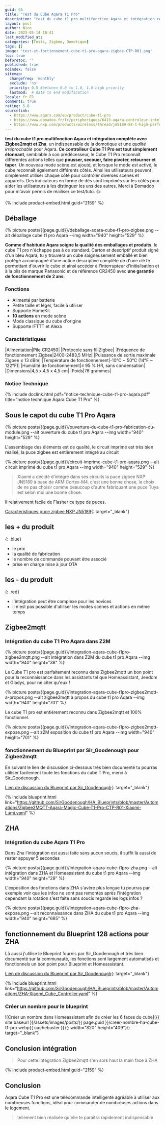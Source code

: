 ```yaml
---
guid: 65
title: "Test du Cube Aqara T1 Pro"
description: "test du cube t1 pro multifonction Aqara et intégration complète avec zigbee2mqtt et Zha, un indispensable de la domotique et une qalité irréprochable pour Aqara"
layout: post
author: Nico
date: 2023-05-14 18:41
last_modified_at: 
categories: [Tests, Zigbee, Domotique]
tags: []
image: 'test-et-foctionnement-cube-t1-pro-aqara-zigbee-CTP-R01.png'
toc: true
beforetoc: ''
published: true
noindex: false
sitemap:
  changefreq: 'monthly'
  exclude: 'no'
  priority: 0.5 #between 0.0 to 1.0, 1.0 high priority
  lastmod:  # date to end modification
locale: fr_FR
comments: true
rating: 5.0
sourcelink:
  - https://www.aqara.com/eu/product/cube-t1-pro
  - https://www.domadoo.fr/fr/peripheriques/6413-aqara-controleur-intelligent-zigbee-30-aqara-cube-t1-pro-6970504217614.html?domid=39
  - https://www.nxp.com/products/wireless/thread/jn5189-88-t-high-performance-and-ultra-low-power-mcus-for-zigbee-and-thread-with-built-in-nfc-option:JN5189_88_T
---
```


**test du cube t1 pro multifonction Aqara et intégration complète avec Zigbee2mqtt et Zha**, un indispensable de la domotique et une *qualité irréprochable* pour Aqara. **Ce controlleur Cube T1 Pro est tout simplement étonnant**, semblable à son prédécesseur, le Cube T1 Pro reconnaît différentes actions telles que **pousser, secouer, faire pivoter, retourner et taper**. Un nouveau mode scène est ajouté, et lorsque le mode est activé, le cube reconnaît également différents côtés. Ainsi les utilisateurs peuvent simplement utiliser chaque côté pour contrôler diverses scènes et appareils. Des indicateurs en forme de dés sont imprimés sur les côtés pour aider les utilisateurs à les distinguer les uns des autres. Merci à Domadoo pour m'avoir permis de réailiser ce test/tuto. 👍

{% include product-embed.html guid="2159" %}

## Déballage

{% picture posts/{{page.guid}}/deballage-aqara-cube-t1-pro-zigbee.png --alt déballage cube t1 pro Aqara --img width="940" height="529" %}

**Comme d'habitude Aqara soigne la qualité des emballages et produits**, le cube T1 pro n'échappe pas à ce standard. Carton et descriptif produit signé d'un bleu Aqara, tu y trouvera un cube soigneusement emballé et bien protégé accompagné d'une notice descriptive complète de d'une clé  te permettant d'ouvrir le cube et ainsi accéder à l'interrupteur d'initialisation et à la plis de marque Panasonic et de référence CR2450 avec **une garantie de fonctionnement de 2 ans**.

### Fonctions

- Alimenté par batterie
- Petite taille et léger, facile à utiliser
- Supporte HomeKit
- **10 actions** en mode scène
- Mode classique du cube d'origine
- Supporte IFTTT et Alexa
 
### Caractéristiques

|Alimentation|Pile CR2450|
|Protocole sans fil|Zigbee|
|Fréquence de fonctionnement Zigbee|2400-2483,5 MHz|
|Puissance de sortie maximale Zigbee ≤ 13 dBm|
|Température de fonctionnement|-10°C ~ 50°C (14°F ~ 122°F)|
|Humidité de fonctionnement|≤ 95 % HR, sans condensation|
|Dimensions|4,5 x 4,5 x 4,5 cm|
|Poids|76 grammes|

### Notice Technique

{% include doclink.html pdf="notice-technique-cube-t1-pro-aqara.pdf" title="notice technique Aqara Cube T1 Pro" %}

## Sous le capot du cube T1 Pro Aqara

{% picture posts/{{page.guid}}/ouverture-du-cube-t1-pro-fabrication-du-module.png --alt ouverture du cube t1 pro Aqara --img width="940" height="529" %}

L'assemblage des éléments est de qualité, le circuit imprimé est très bien réalisé, la puce zigbee est entièrement intégré au circuit

{% picture posts/{{page.guid}}/circuit-imprime-cube-t1-pro-aqara.png --alt circuit imprimé du cube t1 pro Aqara --img width="940" height="529" %}

> Xiaomi a décidé d'intégré dans ses circuits la puce zigbee NXP JN5189 à base de ARM Cortex-M4, c'est une bonne chose, le choix de ne pas choisir comme beaucoup d'autre fabriquant une puce Tuya est selon moi une bonne chose.

Il relativement facile de Flasher ce type de puces.

[Caractéristiques puce zigbee NXP JN5189](https://www.nxp.com/products/wireless/thread/jn5189-88-t-high-performance-and-ultra-low-power-mcus-for-zigbee-and-thread-with-built-in-nfc-option:JN5189_88_T){: target="_blank"}


## **les + du produit**
{: .blue}
- le prix
- la qualité de fabrication
- le nombre de commande pouvant être associé
- prise en charge mise à jour OTA

## **les - du produit**
{: .red}

- l'intégration peut être complexe pour les novices
- il n'est pas possible d'utiliser les modes scènes et actions en même temps


## Zigbee2mqtt

### Intégration du cube T1 Pro Aqara dans Z2M

{% picture posts/{{page.guid}}/integration-aqara-cube-t1pro-zigbee2mqtt.png --alt intégration dans Z2M du cube t1 pro Aqara --img width="940" height="38" %}

Le Cube T1 pro est parfaitement reconnu dans Zigbee2mqtt un bon point pour la reconnaissance dans les assistants tel que Homeassistant, Jeedom et Gladys, pour ne citer qu'eux !

{% picture posts/{{page.guid}}/integration-aqara-cube-t1pro-zigbee2mqtt-a-propos.png --alt zigbee2mqtt a propos du cube t1 pro Aqara --img width="940" height="701" %}

Le cube T1 pro est entièrement reconnu dans Zigbee2mqtt et 100% fonctionnel.

{% picture posts/{{page.guid}}/integration-aqara-cube-t1pro-zigbee2mqtt-expose.png --alt z2M exposition du cube t1 pro Aqara --img width="940" height="701" %}

### fonctionnement du Blueprint par Sir_Goodenough pour Zigbee2mqtt

En suivant le lien de discussion ci-dessous très bien documenté tu pourras utiliser facilement toute les fonctions du cube T Pro, merci à Sir_Goodenough.

[Lien de discussion du Blueprint par Sir_Goodenough](https://community.home-assistant.io/t/zigbee2mqtt-aqara-magic-cube-t1-pro-ctp-r01-xiaomi-lumi-cagl02/525111){: target="_blank"}

{% include blueprint.html link="https://github.com/SirGoodenough/HA_Blueprints/blob/master/Automations/Zigbee2MQTT-Aqara-Magic-Cube-T1-Pro-CTP-R01-Xiaomi-Lumi.yaml" %}

## ZHA

### Intégration du cube Aqara T1 Pro

Dans Zha l'intégration est aussi faite sans aucun soucis, il suffit là aussi de rester appuyer 5 secondes

{% picture posts/{{page.guid}}/integration-aqara-cube-t1pro-zha.png --alt intégration dans ZHA et Homeassistant du cube t1 pro Aqara --img width="940" height="29" %}

L'exposition des fonctions dans ZHA s'avère plus longue tu pourras par exemple voir que les infos ne sont pas remontés après l'intégration cependant la rotation s'est faite sans soucis regarde les logs infos ?

{% picture posts/{{page.guid}}/integration-aqara-cube-t1pro-zha-expose.png --alt reconnaissance dans ZHA du cube t1 pro Aqara --img width="940" height="685" %}

## fonctionnement du Blueprint 128 actions pour ZHA

Là aussi j'utilise le Blueprint fournis par Sir_Goodenough et très bien documenté sur la communauté, les fonctions sont largement automatisés et fonctionnels un bon point pour Blueprint et Homeassistant.

[Lien de discussion du Blueprint par Sir_Goodenough](https://community.home-assistant.io/t/zha-xiaomi-cube-controller/495975){: target="_blank"}

{% include blueprint.html link="https://github.com/SirGoodenough/HA_Blueprints/blob/master/Automations/ZHA-Xiaomi_Cube_Controller.yaml" %}

### Créer un nombre pour le blueprint

![Créer un nombre dans Homeassistant afin de créer les 6 faces du cube]({{ site.baseurl }}/assets/images/posts/{{ page.guid }}/creer-nombre-ha-cube-t1-pro.webp{{ cachebuster }}){: width="820" height="409"}{: target="_blank"}

## Conclusion intégration

> Pour cette intégration Zigbee2mqtt s'en sors haut la main face à ZHA

{% include product-embed.html guid="2159" %}

## Conclusion

Aqara Cube T1 Pro est une télécommande intelligente agréable à utiliser aux nombreuses fonctions, idéal pour commander de nombreuses actions dans le logement.
> tellement bien réalisée qu'elle te paraîtra rapidement indispensable